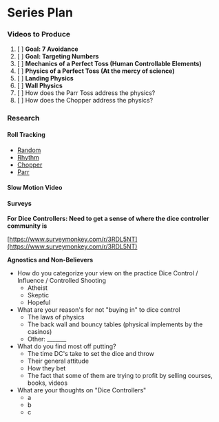 # Series Plan

### Videos to Produce

1. [ ] **Goal: 7 Avoidance**
2. [ ] **Goal: Targeting Numbers**
3. [ ] **Mechanics of a Perfect Toss \(Human Controllable Elements\)**
4. [ ] **Physics of a Perfect Toss \(At the mercy of science\)**
5. [ ] **Landing Physics**
6. [ ] **Wall Physics**
7. [ ] How does the Parr Toss address the physics?
8. [ ] How does the Chopper address the physics?



### Research

#### Roll Tracking

* [Random](https://docs.google.com/spreadsheets/d/1fJP_qg0AA5XBguzYT8msqGiZ5uxaSxtb1MfZNwrZEFw/edit#gid=1280800987)
* [Rhythm](https://docs.google.com/spreadsheets/d/1ZCoKr47ZitykaR_ZV5xlhNFU5jqlepepHtWx4BFABvA/edit#gid=1260801814)
* [Chopper](https://docs.google.com/spreadsheets/d/1YGiEo784WnhBf1Zc5Uid1iOtgwZIbOpqhtTXntDUEFY/edit#gid=1260801814)
* [Parr](https://docs.google.com/spreadsheets/d/19jVGnwWCGmPhIT157FTDtLXlQ4NmjXLpqvbeYq-k3HU/edit#gid=1260801814)

#### Slow Motion Video

#### Surveys

**For Dice Controllers: Need to get a sense of where the dice controller community is**

[https://www.surveymonkey.com/r/3RDL5NT](https://www.surveymonkey.com/r/3RDL5NT)

**Agnostics and Non-Believers**

* How do you categorize your view on the practice Dice Control / Influence / Controlled Shooting
  * Atheist
  * Skeptic
  * Hopeful
* What are your reason's for not "buying in" to dice control
  * The laws of physics
  * The back wall and bouncy tables \(physical implements by the casinos\)
  * Other: \_\_\_\_\_\_\_
* What do you find most off putting?
  * The time DC's take to set the dice and throw
  * Their general attitude
  *  How they bet
  * The fact that some of them are trying to profit by selling courses, books, videos
* What are your thoughts on "Dice Controllers"
  * a
  * b
  * c

